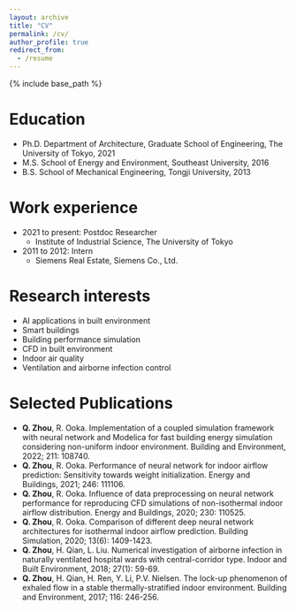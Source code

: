 ```yaml
---
layout: archive
title: "CV"
permalink: /cv/
author_profile: true
redirect_from:
  - /resume
---
```


{% include base_path %}

Education
======
* Ph.D. Department of Architecture, Graduate School of Engineering, The University of Tokyo, 2021
* M.S. School of Energy and Environment, Southeast University, 2016
* B.S. School of Mechanical Engineering, Tongji University, 2013

Work experience
======
* 2021 to present: Postdoc Researcher
  * Institute of Industrial Science, The University of Tokyo
* 2011 to 2012: Intern
  * Siemens Real Estate, Siemens Co., Ltd.
  
Research interests
======
* AI applications in built environment
* Smart buildings
* Building performance simulation
* CFD in built environment
* Indoor air quality
* Ventilation and airborne infection control

Selected Publications
======
* **Q. Zhou**, R. Ooka. Implementation of a coupled simulation framework with neural network and Modelica for fast building energy simulation considering non-uniform indoor environment. Building and Environment, 2022; 211: 108740.
* **Q. Zhou**, R. Ooka. Performance of neural network for indoor airflow prediction: Sensitivity towards weight initialization. Energy and Buildings, 2021; 246: 111106.
* **Q. Zhou**, R. Ooka. Influence of data preprocessing on neural network performance for reproducing CFD simulations of non-isothermal indoor airflow distribution. Energy and Buildings, 2020; 230: 110525.
* **Q. Zhou**, R. Ooka. Comparison of different deep neural network architectures for isothermal indoor airflow prediction. Building Simulation, 2020; 13(6): 1409-1423.
* **Q. Zhou**, H. Qian, L. Liu. Numerical investigation of airborne infection in naturally ventilated hospital wards with central-corridor type. Indoor and Built Environment, 2018; 27(1): 59-69.
* **Q. Zhou**, H. Qian, H. Ren, Y. Li, P.V. Nielsen. The lock-up phenomenon of exhaled flow in a stable thermally-stratified indoor environment. Building and Environment, 2017; 116: 246-256.

